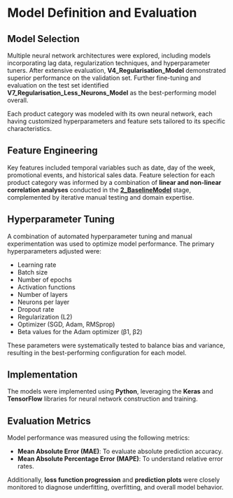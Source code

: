 # Model Definition and Evaluation

## Model Selection

Multiple neural network architectures were explored, including models incorporating lag data, regularization techniques, and hyperparameter tuners. After extensive evaluation, **V4_Regularisation_Model** demonstrated superior performance on the validation set. Further fine-tuning and evaluation on the test set identified **V7_Regularisation_Less_Neurons_Model** as the best-performing model overall.

Each product category was modeled with its own neural network, each having customized hyperparameters and feature sets tailored to its specific characteristics.

## Feature Engineering

Key features included temporal variables such as date, day of the week, promotional events, and historical sales data. Feature selection for each product category was informed by a combination of **linear and non-linear correlation analyses** conducted in the [**2_BaselineModel**](2_BaselineModel/README.md) stage, complemented by iterative manual testing and domain expertise.

## Hyperparameter Tuning

A combination of automated hyperparameter tuning and manual experimentation was used to optimize model performance. The primary hyperparameters adjusted were:

- Learning rate
- Batch size
- Number of epochs
- Activation functions
- Number of layers
- Neurons per layer
- Dropout rate
- Regularization (L2)
- Optimizer (SGD, Adam, RMSprop)
- Beta values for the Adam optimizer (β1, β2)

These parameters were systematically tested to balance bias and variance, resulting in the best-performing configuration for each model.

## Implementation

The models were implemented using **Python**, leveraging the **Keras** and **TensorFlow** libraries for neural network construction and training.

## Evaluation Metrics

Model performance was measured using the following metrics:
- **Mean Absolute Error (MAE)**: To evaluate absolute prediction accuracy.
- **Mean Absolute Percentage Error (MAPE)**: To understand relative error rates.

Additionally, **loss function progression** and **prediction plots** were closely monitored to diagnose underfitting, overfitting, and overall model behavior.
